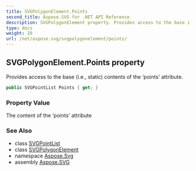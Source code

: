 ```yaml
---
title: SVGPolygonElement.Points
second_title: Aspose.SVG for .NET API Reference
description: SVGPolygonElement property. Provides access to the base i.e. static contents of the points attribute
type: docs
weight: 20
url: /net/aspose.svg/svgpolygonelement/points/
---
```

## SVGPolygonElement.Points property

Provides access to the base (i.e., static) contents of the ‘points’ attribute.

```csharp
public SVGPointList Points { get; }
```

### Property Value

The content of the ‘points’ attribute

### See Also

* class [SVGPointList](../../../aspose.svg.datatypes/svgpointlist/)
* class [SVGPolygonElement](../)
* namespace [Aspose.Svg](../../svgpolygonelement/)
* assembly [Aspose.SVG](../../../)
